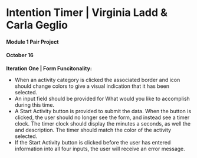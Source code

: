 # Intention Timer | Virginia Ladd & Carla Geglio 
#### Module 1 Pair Project
#### October 16

**Iteration One | Form Funcitonality:**

- When an activity category is clicked the associated border and icon should change colors to give a visual indication that  it has been selected.
- An input field should be provided for What would you like to accomplish during this time.
- A Start Activity button is provided to submit the data. When the button is clicked, the user should no longer see the      form, and instead see a timer clock. The timer clock should display the minutes a seconds, as well the and description. The   timer should match the color of the activity selected.  
- If the Start Activity button is clicked before the user has entered information into all four inputs, the user will        receive an error message.
